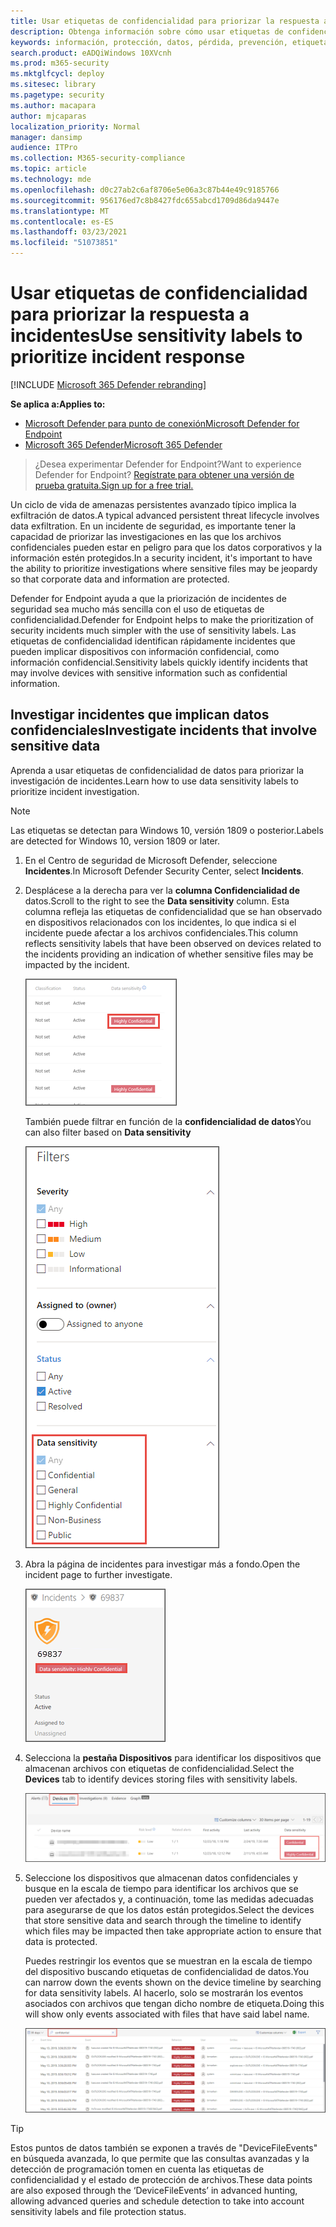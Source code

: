 ```yaml
---
title: Usar etiquetas de confidencialidad para priorizar la respuesta a incidentes
description: Obtenga información sobre cómo usar etiquetas de confidencialidad para priorizar e investigar incidentes
keywords: información, protección, datos, pérdida, prevención, etiquetas, dlp, incidente, investigación, investigación
search.product: eADQiWindows 10XVcnh
ms.prod: m365-security
ms.mktglfcycl: deploy
ms.sitesec: library
ms.pagetype: security
ms.author: macapara
author: mjcaparas
localization_priority: Normal
manager: dansimp
audience: ITPro
ms.collection: M365-security-compliance
ms.topic: article
ms.technology: mde
ms.openlocfilehash: d0c27ab2c6af8706e5e06a3c87b44e49c9185766
ms.sourcegitcommit: 956176ed7c8b8427fdc655abcd1709d86da9447e
ms.translationtype: MT
ms.contentlocale: es-ES
ms.lasthandoff: 03/23/2021
ms.locfileid: "51073851"
---
```

# <a name="use-sensitivity-labels-to-prioritize-incident-response"></a><span data-ttu-id="b36a5-104">Usar etiquetas de confidencialidad para priorizar la respuesta a incidentes</span><span class="sxs-lookup"><span data-stu-id="b36a5-104">Use sensitivity labels to prioritize incident response</span></span>  

[!INCLUDE [Microsoft 365 Defender rebranding](../../includes/microsoft-defender.md)]

<span data-ttu-id="b36a5-105">**Se aplica a:**</span><span class="sxs-lookup"><span data-stu-id="b36a5-105">**Applies to:**</span></span>
- [<span data-ttu-id="b36a5-106">Microsoft Defender para punto de conexión</span><span class="sxs-lookup"><span data-stu-id="b36a5-106">Microsoft Defender for Endpoint</span></span>](https://go.microsoft.com/fwlink/p/?linkid=2146631)
- [<span data-ttu-id="b36a5-107">Microsoft 365 Defender</span><span class="sxs-lookup"><span data-stu-id="b36a5-107">Microsoft 365 Defender</span></span>](https://go.microsoft.com/fwlink/?linkid=2118804)

> <span data-ttu-id="b36a5-108">¿Desea experimentar Defender for Endpoint?</span><span class="sxs-lookup"><span data-stu-id="b36a5-108">Want to experience Defender for Endpoint?</span></span> [<span data-ttu-id="b36a5-109">Regístrate para obtener una versión de prueba gratuita.</span><span class="sxs-lookup"><span data-stu-id="b36a5-109">Sign up for a free trial.</span></span>](https://www.microsoft.com/microsoft-365/windows/microsoft-defender-atp?ocid=docs-wdatp-exposedapis-abovefoldlink) 


<span data-ttu-id="b36a5-110">Un ciclo de vida de amenazas persistentes avanzado típico implica la exfiltración de datos.</span><span class="sxs-lookup"><span data-stu-id="b36a5-110">A typical advanced persistent threat lifecycle involves data exfiltration.</span></span> <span data-ttu-id="b36a5-111">En un incidente de seguridad, es importante tener la capacidad de priorizar las investigaciones en las que los archivos confidenciales pueden estar en peligro para que los datos corporativos y la información estén protegidos.</span><span class="sxs-lookup"><span data-stu-id="b36a5-111">In a security incident, it's important to have the ability to prioritize investigations where sensitive files may be jeopardy so that corporate data and information are protected.</span></span>

<span data-ttu-id="b36a5-112">Defender for Endpoint ayuda a que la priorización de incidentes de seguridad sea mucho más sencilla con el uso de etiquetas de confidencialidad.</span><span class="sxs-lookup"><span data-stu-id="b36a5-112">Defender for Endpoint helps to make the prioritization of security incidents much simpler with the use of sensitivity labels.</span></span> <span data-ttu-id="b36a5-113">Las etiquetas de confidencialidad identifican rápidamente incidentes que pueden implicar dispositivos con información confidencial, como información confidencial.</span><span class="sxs-lookup"><span data-stu-id="b36a5-113">Sensitivity labels quickly identify incidents that may involve devices with sensitive information such as confidential information.</span></span> 

## <a name="investigate-incidents-that-involve-sensitive-data"></a><span data-ttu-id="b36a5-114">Investigar incidentes que implican datos confidenciales</span><span class="sxs-lookup"><span data-stu-id="b36a5-114">Investigate incidents that involve sensitive data</span></span>
<span data-ttu-id="b36a5-115">Aprenda a usar etiquetas de confidencialidad de datos para priorizar la investigación de incidentes.</span><span class="sxs-lookup"><span data-stu-id="b36a5-115">Learn how to use data sensitivity labels to prioritize incident investigation.</span></span>

>[!NOTE]
><span data-ttu-id="b36a5-116">Las etiquetas se detectan para Windows 10, versión 1809 o posterior.</span><span class="sxs-lookup"><span data-stu-id="b36a5-116">Labels are detected for Windows 10, version 1809 or later.</span></span>

1. <span data-ttu-id="b36a5-117">En el Centro de seguridad de Microsoft Defender, seleccione **Incidentes**.</span><span class="sxs-lookup"><span data-stu-id="b36a5-117">In Microsoft Defender Security Center, select **Incidents**.</span></span> 

2. <span data-ttu-id="b36a5-118">Desplácese a la derecha para ver la **columna Confidencialidad de** datos.</span><span class="sxs-lookup"><span data-stu-id="b36a5-118">Scroll to the right to see the **Data sensitivity** column.</span></span> <span data-ttu-id="b36a5-119">Esta columna refleja las etiquetas de confidencialidad que se han observado en dispositivos relacionados con los incidentes, lo que indica si el incidente puede afectar a los archivos confidenciales.</span><span class="sxs-lookup"><span data-stu-id="b36a5-119">This column reflects sensitivity labels that have been observed on devices related to the incidents providing an indication of whether sensitive files may be impacted by the incident.</span></span>

    ![Imagen de la columna de confidencialidad de datos](images/data-sensitivity-column.png)

    <span data-ttu-id="b36a5-121">También puede filtrar en función de la **confidencialidad de datos**</span><span class="sxs-lookup"><span data-stu-id="b36a5-121">You can also filter based on **Data sensitivity**</span></span> 

    ![Imagen del filtro de confidencialidad de datos](images/data-sensitivity-filter.png)

3. <span data-ttu-id="b36a5-123">Abra la página de incidentes para investigar más a fondo.</span><span class="sxs-lookup"><span data-stu-id="b36a5-123">Open the incident page to further investigate.</span></span>

    ![Imagen de los detalles de la página de incidentes](images/incident-page.png)

4. <span data-ttu-id="b36a5-125">Selecciona la **pestaña Dispositivos** para identificar los dispositivos que almacenan archivos con etiquetas de confidencialidad.</span><span class="sxs-lookup"><span data-stu-id="b36a5-125">Select the **Devices** tab to identify devices storing files with sensitivity labels.</span></span>

    ![Imagen de la pestaña del dispositivo](images/investigate-devices-tab.png)
   

5. <span data-ttu-id="b36a5-127">Seleccione los dispositivos que almacenan datos confidenciales y busque en la escala de tiempo para identificar los archivos que se pueden ver afectados y, a continuación, tome las medidas adecuadas para asegurarse de que los datos están protegidos.</span><span class="sxs-lookup"><span data-stu-id="b36a5-127">Select the devices that store sensitive data and search through the timeline to identify which files may be impacted then take appropriate action to ensure that data is protected.</span></span> 

   <span data-ttu-id="b36a5-128">Puedes restringir los eventos que se muestran en la escala de tiempo del dispositivo buscando etiquetas de confidencialidad de datos.</span><span class="sxs-lookup"><span data-stu-id="b36a5-128">You can narrow down the events shown on the device timeline by searching for data sensitivity labels.</span></span> <span data-ttu-id="b36a5-129">Al hacerlo, solo se mostrarán los eventos asociados con archivos que tengan dicho nombre de etiqueta.</span><span class="sxs-lookup"><span data-stu-id="b36a5-129">Doing this will show only events associated with files that have said label name.</span></span>

    ![Imagen de la escala de tiempo del dispositivo con resultados de búsqueda limitados en función de la etiqueta](images/machine-timeline-labels.png)


>[!TIP]
><span data-ttu-id="b36a5-131">Estos puntos de datos también se exponen a través de "DeviceFileEvents" en búsqueda avanzada, lo que permite que las consultas avanzadas y la detección de programación tomen en cuenta las etiquetas de confidencialidad y el estado de protección de archivos.</span><span class="sxs-lookup"><span data-stu-id="b36a5-131">These data points are also exposed through the ‘DeviceFileEvents’ in advanced hunting, allowing advanced queries and schedule detection to take into account sensitivity labels and file protection status.</span></span> 
